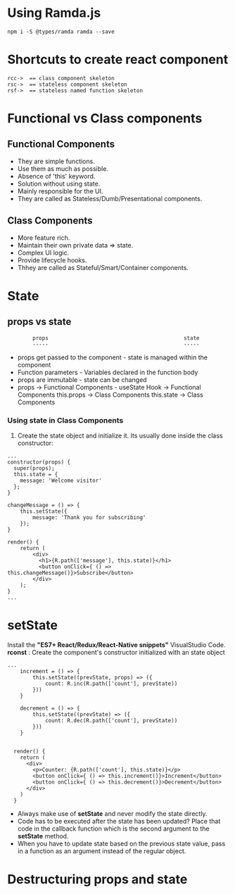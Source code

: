 # Using Ramda.js
```
npm i -S @types/ramda ramda --save 
```

# Shortcuts to create react component
```
rcc->  == class component skeleton
rsc->  == stateless component skeleton
rsf->  == stateless named function skeleton
```

# Functional vs Class components
## Functional Components
- They are simple functions.
- Use them as much as possible.
- Absence of 'this' keyword.
- Solution without using state.
- Mainly responsible for the UI.
- They are called as  Stateless/Dumb/Presentational components.

## Class Components
- More feature rich.
- Maintain their own private data => state.
- Complex UI logic.
- Provide lifecycle hooks.
- Thhey are called as Stateful/Smart/Container components.

# State

## props vs state
            props                                           state
            -----                                           -----
- props get passed to the component        - state is managed within the component
- Function parameters                      - Variables declared in the function body
- props are immutable                      - state can be changed
- props -> Functional Components           - useState Hook -> Functional Components 
  this.props -> Class Components             this.state -> Class Components

### Using state in Class Components
1. Create the state object and initialize it. Its usually done inside the class constructor:
```
...
constructor(props) {
  super(props);
  this.state = {
    message: 'Welcome visitor'
  };
}

changeMessage = () => {
    this.setState({
        message: 'Thank you for subscribing'
    });
}

render() {
    return (
        <div>
          <h1>{R.path(['message'], this.state)}</h1> 
          <button onClick={ () => this.changeMessage()}>Subscribe</button>  
        </div>
    );
}
...
```

# setState
Install the **"ES7+ React/Redux/React-Native snippets"** VisualStudio Code.
**rconst** : Create the component's constructor initialized with an state object
```
...
    increment = () => {
        this.setState((prevState, props) => ({
            count: R.inc(R.path(['count'], prevState))
        }))
    }

    decrement = () => {
        this.setState((prevState) => ({
            count: R.dec(R.path(['count'], prevState))
        }))
    }  
   
    
  render() {
    return (
      <div>
        <p>Counter: {R.path(['count'], this.state)}</p>
        <button onClick={ () => this.increment()}>Increment</button>
        <button onClick={ () => this.decrement()}>Decrement</button>
      </div>
    )
  }
```
- Always make use of **setState** and never modify the state directly.
- Code has to be executed after the state has been updated? Place that code in the callback function which is the
  second argument to the **setState** method.
- When you have to update state based on the previous state value, pass in a function as an argument instead of the
  regular object.

# Destructuring props and state